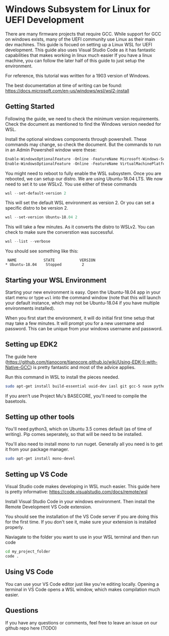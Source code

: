 # Windows Subsystem for Linux for UEFI Development

There are many firmware projects that require GCC.
While support for GCC on windows exists, many of the UEFI community use Linux as their main dev machines.
This guide is focued on setting up a Linux WSL for UEFI development.
This guide also uses Visual Studio Code as it has fantastic capabilities that makes working in linux much easier
If you have a linux machine, you can follow the later half of this guide to just setup the environment.

For reference, this tutorial was written for a 1903 version of Windows.

The best documentation at time of writing can be found: https://docs.microsoft.com/en-us/windows/wsl/wsl2-install

## Getting Started

Following the guide, we need to check the minimum version requirements.
Check the document as mentioned to find the Windows version needed for WSL.

Install the optional windows components through powershell.
These commands may change, so check the document.
But the commands to run in an Admin Powershell window were these:

``` powershell
Enable-WindowsOptionalFeature -Online -FeatureName Microsoft-Windows-Subsystem-Linux
Enable-WindowsOptionalFeature -Online -FeatureName VirtualMachinePlatform
```

You might need to reboot to fully enable the WSL subsystem.
Once you are rebooted, we can setup our distro.
We are using Ubuntu-18.04 LTS.
We now need to set it to use WSLv2.
You use either of these commands

``` powershell
wsl --set-default-version 2
```

This will set the default WSL environment as version 2.
Or you can set a specific distro to be version 2.

``` powershell
wsl --set-version Ubuntu-18.04 2
```

This will take a few minutes. As it converts the distro to WSLv2.
You can check to make sure the converstion was successful.

``` powershell
wsl --list --verbose
```
You should see something like this:

```
 NAME            STATE           VERSION
* Ubuntu-18.04    Stopped         2
```

## Starting your WSL Environment

Starting your new environment is easy.
Open the Ubuntu-18.04 app in your start menu or type `wsl` into the command window (note that this will launch your default instance, which may not be Ubuntu-18.04 if you have multiple environments installed).

When you first start the environment, it will do initial first time setup that may take a few minutes.
It will prompt you for a new username and password.
This can be unique from your windows username and password.

## Setting up EDK2

The guide here (https://github.com/tianocore/tianocore.github.io/wiki/Using-EDK-II-with-Native-GCC) is pretty fantastic and most of the advice applies.

Run this command in WSL to install the pieces needed.

```bash
sudo apt-get install build-essential uuid-dev iasl git gcc-5 nasm python3-distutils
```

If you aren't use Project Mu's BASECORE, you'll need to compile the basetools.

## Setting up other tools

You'll need python3, which on Ubuntu 3.5 comes default (as of time of writing).
Pip comes seperately, so that will be need to be installed.

You'll also need to install mono to run nuget.
Generally all you need is to get it from your package manager.

``` bash
sudo apt-get install mono-devel
```

## Setting up VS Code

Visual Studio code makes developing in WSL much easier.
This guide here is pretty informative: https://code.visualstudio.com/docs/remote/wsl

Install Visual Studio Code in your windows environment.
Then install the Remote Development VS Code extension.

You should see the installation of the VS Code server if you are doing this for the first time.
If you don't see it, make sure your extension is installed properly.

Naviagate to the folder you want to use in your WSL terminal and then run code

```bash
cd my_project_folder
code .
```

## Using VS Code

You can use your VS Code editor just like you're editing locally.
Opening a terminal in VS Code opens a WSL window, which makes compilation much easier.

## Questions

If you have any questions or comments, feel free to leave an issue on our github repo here (TODO)
